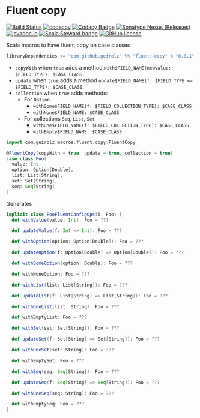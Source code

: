 # Fluent copy
[![Build Status](https://github.com/geirolz/fluent-copy/actions/workflows/cicd.yml/badge.svg)](https://github.com/geirolz/fluent-copy/actions)
[![codecov](https://img.shields.io/codecov/c/github/geirolz/fluent-copy)](https://codecov.io/gh/geirolz/fluent-copy)
[![Codacy Badge](https://app.codacy.com/project/badge/Grade/3101ec45f0114ad0abde91181c8c238c)](https://www.codacy.com/gh/geirolz/fluent-copy/dashboard?utm_source=github.com&amp;utm_medium=referral&amp;utm_content=geirolz/fluent-copy&amp;utm_campaign=Badge_Grade)
[![Sonatype Nexus (Releases)](https://img.shields.io/nexus/r/com.github.geirolz/fluent-copy-core_2.13?server=https%3A%2F%2Foss.sonatype.org)](https://mvnrepository.com/artifact/com.github.geirolz/fluent-copy)
[![javadoc.io](https://javadoc.io/badge2/com.github.geirolz/fluent-copy_2.13/javadoc.io.svg)](https://javadoc.io/doc/com.github.geirolz/fluent-copy_2.13)
[![Scala Steward badge](https://img.shields.io/badge/Scala_Steward-helping-blue.svg?style=flat&logo=data:image/png;base64,iVBORw0KGgoAAAANSUhEUgAAAA4AAAAQCAMAAAARSr4IAAAAVFBMVEUAAACHjojlOy5NWlrKzcYRKjGFjIbp293YycuLa3pYY2LSqql4f3pCUFTgSjNodYRmcXUsPD/NTTbjRS+2jomhgnzNc223cGvZS0HaSD0XLjbaSjElhIr+AAAAAXRSTlMAQObYZgAAAHlJREFUCNdNyosOwyAIhWHAQS1Vt7a77/3fcxxdmv0xwmckutAR1nkm4ggbyEcg/wWmlGLDAA3oL50xi6fk5ffZ3E2E3QfZDCcCN2YtbEWZt+Drc6u6rlqv7Uk0LdKqqr5rk2UCRXOk0vmQKGfc94nOJyQjouF9H/wCc9gECEYfONoAAAAASUVORK5CYII=)](https://scala-steward.org)
[![GitHub license](https://img.shields.io/github/license/geirolz/fluent-copy)](https://github.com/geirolz/fluent-copy/blob/master/LICENSE)

Scala macros to have fluent copy on case classes

```sbt
libraryDependencies += "com.github.geirolz" %% "fluent-copy" % "0.0.1"
```

- `copyWith` when `true` adds a method `with$FIELD_NAME(newvalue: $FIELD_TYPE): $CASE_CLASS`.
- `update` when `true` adds a method `update$FIELD_NAME(f: $FIELD_TYPE => $FIELD_TYPE): $CASE_CLASS`.
- `collection` when `true` adds methods:
    - For `Option`
        - `withSome$FIELD_NAME(f: $FIELD_COLLECTION_TYPE): $CASE_CLASS`
        - `withNone$FIELD_NAME: $CASE_CLASS`
    - For collections `Seq`, `List`, `Set`
        - `withOne$FIELD_NAME(f: $FIELD_COLLECTION_TYPE): $CASE_CLASS`
        - `withEmpty$FIELD_NAME: $CASE_CLASS`

```scala
import com.geirolz.macros.fluent.copy.FluentCopy

@FluentCopy(copyWith = true, update = true, collection = true)
case class Foo(
  value: Int,
  option: Option[Double],
  list: List[String],
  set: Set[String],
  seq: Seq[String]
)
```

Generates

```scala
implicit class FooFluentConfigOps(i: Foo) {
  def withValue(value: Int): Foo = ???

  def updateValue(f: Int => Int): Foo = ???

  def withOption(option: Option[Double]): Foo = ???

  def updateOption(f: Option[Double] => Option[Double]): Foo = ???

  def withSomeOption(option: Double): Foo = ???

  def withNoneOption: Foo = ???

  def withList(list: List[String]): Foo = ???

  def updateList(f: List[String] => List[String]): Foo = ???

  def withOneList(list: String): Foo = ???

  def withEmptyList: Foo = ???

  def withSet(set: Set[String]): Foo = ???

  def updateSet(f: Set[String] => Set[String]): Foo = ???

  def withOneSet(set: String): Foo = ???

  def withEmptySet: Foo = ???

  def withSeq(seq: Seq[String]): Foo = ???

  def updateSeq(f: Seq[String] => Seq[String]): Foo = ???

  def withOneSeq(seq: String): Foo = ???

  def withEmptySeq: Foo = ???
}
```
